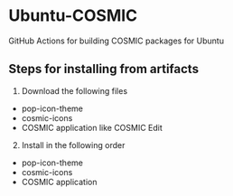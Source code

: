 # Ubuntu-COSMIC
GitHub Actions for building COSMIC packages for Ubuntu

## Steps for installing from artifacts

1. Download the following files
  - pop-icon-theme
  - cosmic-icons
  - COSMIC application like COSMIC Edit
2. Install in the following order
  - pop-icon-theme
  - cosmic-icons
  - COSMIC application
